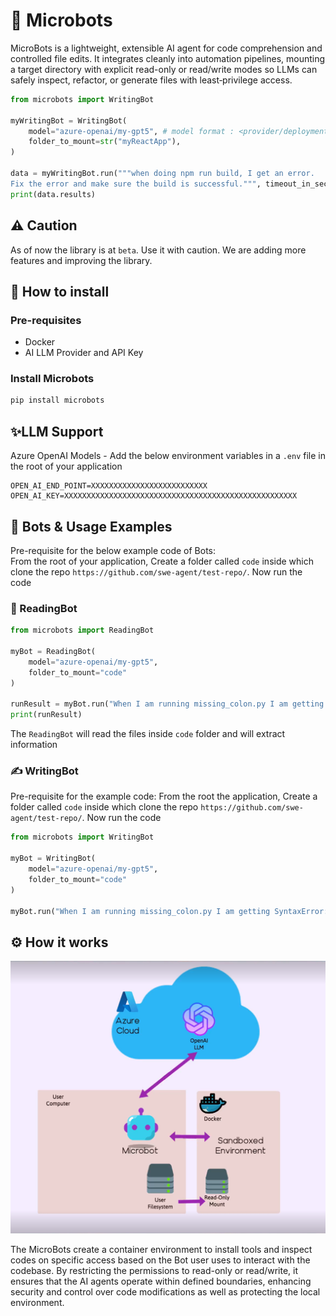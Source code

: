 # 🤖 Microbots

MicroBots is a lightweight, extensible AI agent for code comprehension and controlled file edits. It integrates cleanly 
into automation pipelines, mounting a target directory with explicit read-only or read/write modes so LLMs can safely 
inspect, refactor, or generate files with least‑privilege access.


```py
from microbots import WritingBot

myWritingBot = WritingBot(
    model="azure-openai/my-gpt5", # model format : <provider/deployment_model_name>
    folder_to_mount=str("myReactApp"),
)

data = myWritingBot.run("""when doing npm run build, I get an error. 
Fix the error and make sure the build is successful.""", timeout_in_seconds=600)
print(data.results)
```

## ⚠️ Caution 

As of now the library is at `beta`. Use it with caution.
We are adding more features and improving the library.

## 🚀 How to install

### Pre-requisites

- Docker
- AI LLM Provider and API Key

### Install Microbots

```bash
pip install microbots
```


## ✨LLM Support
    
Azure OpenAI Models - Add the below environment variables in a `.env` file in the root of your application

```env
OPEN_AI_END_POINT=XXXXXXXXXXXXXXXXXXXXXXXXXX
OPEN_AI_KEY=XXXXXXXXXXXXXXXXXXXXXXXXXXXXXXXXXXXXXXXXXXXXXXXXXXXX
```

## 🤖 Bots & Usage Examples

Pre-requisite for the below example code of Bots:   
From the root of your application, Create a folder called  `code` inside which clone the repo `https://github.com/swe-agent/test-repo/`. Now run the code


### 📖 ReadingBot


```py
from microbots import ReadingBot

myBot = ReadingBot(
    model="azure-openai/my-gpt5",
    folder_to_mount="code"
)

runResult = myBot.run("When I am running missing_colon.py I am getting SyntaxError: invalid syntax. Find the error and explain me what is the error", timeout_in_seconds=600)
print(runResult)

```

The `ReadingBot` will read the files inside `code` folder and will extract information 


### ✍️ WritingBot

Pre-requisite for the example code: 
From the root the application, Create a folder called  `code` inside which clone the repo `https://github.com/swe-agent/test-repo/`. Now run the code

```py
from microbots import WritingBot

myBot = WritingBot(
    model="azure-openai/my-gpt5",
    folder_to_mount="code"
)

myBot.run("When I am running missing_colon.py I am getting SyntaxError: invalid syntax. Fix the error and make sure the code runs without any errors.", timeout_in_seconds=600)
```

## ⚙️ How it works


![Overall Architecture Image](./docs/images/overall_architecture.png)

The MicroBots create a container environment to install tools and inspect codes on specific access based on the Bot user uses to interact with the codebase. By restricting the permissions to read-only or read/write, it ensures that the AI agents operate within defined boundaries, enhancing security and control over code modifications as well as protecting the local environment.